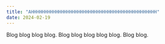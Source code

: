 ```yaml
---
title: "AHHHHHHHHHHHHHHHHHHHHHHHHHHHHHHHHHHHHHHHHHHHHHH"
date: 2024-02-19
---
```

Blog blog blog blog. Blog blog blog blog blog. Blog blog.
